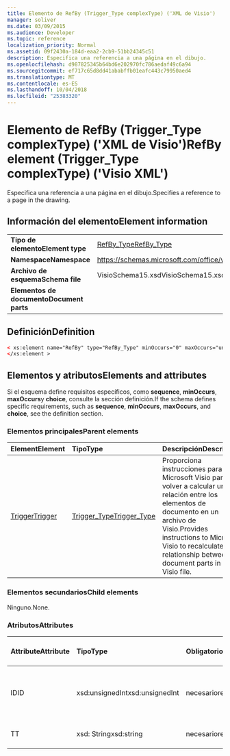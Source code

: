 ```yaml
---
title: Elemento de RefBy (Trigger_Type complexType) ('XML de Visio')
manager: soliver
ms.date: 03/09/2015
ms.audience: Developer
ms.topic: reference
localization_priority: Normal
ms.assetid: 09f2430a-184d-eaa2-2cb9-51bb24345c51
description: Especifica una referencia a una página en el dibujo.
ms.openlocfilehash: d987825345b64bd6e202970fc786aedaf49c6a94
ms.sourcegitcommit: ef717c65d8dd41ababffb01eafc443c79950aed4
ms.translationtype: MT
ms.contentlocale: es-ES
ms.lasthandoff: 10/04/2018
ms.locfileid: "25383320"
---
```

# <a name="refby-element-triggertype-complextype-visio-xml"></a><span data-ttu-id="6b823-103">Elemento de RefBy (Trigger_Type complexType) ('XML de Visio')</span><span class="sxs-lookup"><span data-stu-id="6b823-103">RefBy element (Trigger_Type complexType) ('Visio XML')</span></span>

<span data-ttu-id="6b823-104">Especifica una referencia a una página en el dibujo.</span><span class="sxs-lookup"><span data-stu-id="6b823-104">Specifies a reference to a page in the drawing.</span></span>
  
## <a name="element-information"></a><span data-ttu-id="6b823-105">Información del elemento</span><span class="sxs-lookup"><span data-stu-id="6b823-105">Element information</span></span>

|||
|:-----|:-----|
|<span data-ttu-id="6b823-106">**Tipo de elemento**</span><span class="sxs-lookup"><span data-stu-id="6b823-106">**Element type**</span></span> <br/> |[<span data-ttu-id="6b823-107">RefBy_Type</span><span class="sxs-lookup"><span data-stu-id="6b823-107">RefBy_Type</span></span>](refby_type-complextypevisio-xml.md) <br/> |
|<span data-ttu-id="6b823-108">**Namespace**</span><span class="sxs-lookup"><span data-stu-id="6b823-108">**Namespace**</span></span> <br/> |https://schemas.microsoft.com/office/visio/2012/main  <br/> |
|<span data-ttu-id="6b823-109">**Archivo de esquema**</span><span class="sxs-lookup"><span data-stu-id="6b823-109">**Schema file**</span></span> <br/> |<span data-ttu-id="6b823-110">VisioSchema15.xsd</span><span class="sxs-lookup"><span data-stu-id="6b823-110">VisioSchema15.xsd</span></span>  <br/> |
|<span data-ttu-id="6b823-111">**Elementos de documento**</span><span class="sxs-lookup"><span data-stu-id="6b823-111">**Document parts**</span></span> <br/> ||
   
## <a name="definition"></a><span data-ttu-id="6b823-112">Definición</span><span class="sxs-lookup"><span data-stu-id="6b823-112">Definition</span></span>

```XML
< xs:element name="RefBy" type="RefBy_Type" minOccurs="0" maxOccurs="unbounded" >
</xs:element >
```

## <a name="elements-and-attributes"></a><span data-ttu-id="6b823-113">Elementos y atributos</span><span class="sxs-lookup"><span data-stu-id="6b823-113">Elements and attributes</span></span>

<span data-ttu-id="6b823-114">Si el esquema define requisitos específicos, como **sequence**, **minOccurs**, **maxOccurs**y **choice**, consulte la sección definición.</span><span class="sxs-lookup"><span data-stu-id="6b823-114">If the schema defines specific requirements, such as **sequence**, **minOccurs**, **maxOccurs**, and **choice**, see the definition section.</span></span> 
  
### <a name="parent-elements"></a><span data-ttu-id="6b823-115">Elementos principales</span><span class="sxs-lookup"><span data-stu-id="6b823-115">Parent elements</span></span>

|<span data-ttu-id="6b823-116">**Element**</span><span class="sxs-lookup"><span data-stu-id="6b823-116">**Element**</span></span>|<span data-ttu-id="6b823-117">**Tipo**</span><span class="sxs-lookup"><span data-stu-id="6b823-117">**Type**</span></span>|<span data-ttu-id="6b823-118">**Descripción**</span><span class="sxs-lookup"><span data-stu-id="6b823-118">**Description**</span></span>|
|:-----|:-----|:-----|
|[<span data-ttu-id="6b823-119">Trigger</span><span class="sxs-lookup"><span data-stu-id="6b823-119">Trigger</span></span>](trigger-elementvisio-xml.md) <br/> |[<span data-ttu-id="6b823-120">Trigger_Type</span><span class="sxs-lookup"><span data-stu-id="6b823-120">Trigger_Type</span></span>](trigger_type-complextypevisio-xml.md) <br/> |<span data-ttu-id="6b823-121">Proporciona instrucciones para Microsoft Visio para volver a calcular una relación entre los elementos de documento en un archivo de Visio.</span><span class="sxs-lookup"><span data-stu-id="6b823-121">Provides instructions to Microsoft Visio to recalculate a relationship between document parts in a Visio file.</span></span>  <br/> |

   
### <a name="child-elements"></a><span data-ttu-id="6b823-122">Elementos secundarios</span><span class="sxs-lookup"><span data-stu-id="6b823-122">Child elements</span></span>

<span data-ttu-id="6b823-123">Ninguno.</span><span class="sxs-lookup"><span data-stu-id="6b823-123">None.</span></span>
  
### <a name="attributes"></a><span data-ttu-id="6b823-124">Atributos</span><span class="sxs-lookup"><span data-stu-id="6b823-124">Attributes</span></span>

|<span data-ttu-id="6b823-125">**Attribute**</span><span class="sxs-lookup"><span data-stu-id="6b823-125">**Attribute**</span></span>|<span data-ttu-id="6b823-126">**Tipo**</span><span class="sxs-lookup"><span data-stu-id="6b823-126">**Type**</span></span>|<span data-ttu-id="6b823-127">**Obligatorio**</span><span class="sxs-lookup"><span data-stu-id="6b823-127">**Required**</span></span>|<span data-ttu-id="6b823-128">**Descripción**</span><span class="sxs-lookup"><span data-stu-id="6b823-128">**Description**</span></span>|<span data-ttu-id="6b823-129">**Valores posibles**</span><span class="sxs-lookup"><span data-stu-id="6b823-129">**Possible values**</span></span>|
|:-----|:-----|:-----|:-----|:-----|
|<span data-ttu-id="6b823-130">ID</span><span class="sxs-lookup"><span data-stu-id="6b823-130">ID</span></span>  <br/> |<span data-ttu-id="6b823-131">xsd:unsignedInt</span><span class="sxs-lookup"><span data-stu-id="6b823-131">xsd:unsignedInt</span></span>  <br/> |<span data-ttu-id="6b823-132">necesario</span><span class="sxs-lookup"><span data-stu-id="6b823-132">required</span></span>  <br/> |<span data-ttu-id="6b823-133">Especifica el atributo de identificador de una página en el dibujo.</span><span class="sxs-lookup"><span data-stu-id="6b823-133">Specifies the ID attribute of a page in the drawing.</span></span>  <br/> |<span data-ttu-id="6b823-134">Valores del tipo xsd:unsignedInt.</span><span class="sxs-lookup"><span data-stu-id="6b823-134">Values of the xsd:unsignedInt type.</span></span>  <br/> |
|<span data-ttu-id="6b823-135">T</span><span class="sxs-lookup"><span data-stu-id="6b823-135">T</span></span>  <br/> |<span data-ttu-id="6b823-136">xsd: String</span><span class="sxs-lookup"><span data-stu-id="6b823-136">xsd:string</span></span>  <br/> |<span data-ttu-id="6b823-137">necesario</span><span class="sxs-lookup"><span data-stu-id="6b823-137">required</span></span>  <br/> |<span data-ttu-id="6b823-138">Especifica el tipo de referencia.</span><span class="sxs-lookup"><span data-stu-id="6b823-138">Specifies the reference type.</span></span>  <br/> |<span data-ttu-id="6b823-139">Valores del tipo XSD: String.</span><span class="sxs-lookup"><span data-stu-id="6b823-139">Values of the xsd:string type.</span></span>  <br/> |
   

